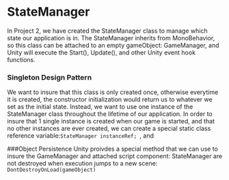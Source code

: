 # StateManager

In Project 2, we have created the StateManager class to manage which state our application is in.  The StateManager inherits from MonoBehavior, so this class can be attached to an empty gameObject: GameManager, and Unity will execute the Start(), Update(), and other Unity event hook functions.  

### Singleton Design Pattern
We want to insure that this class is only created once, otherwise everytime it is created, the constructor initialization would return us to whatever we set as the initial state.  Instead, we want to use one instance of the StateManager class throughout the lifetime of our application. In order to insure that 1 single instance is created when our game is started, and that no other instances are ever created, we can create a special static class reference variable:``StateManager instanceRef; ``, and 

###Object Persistence 
Unity proivdes a special method that we can use to insure the GameManager and attached script component: StateManager are not destroyed when execution jumps to a new scene: ``DontDestroyOnLoad(gameObject)``
